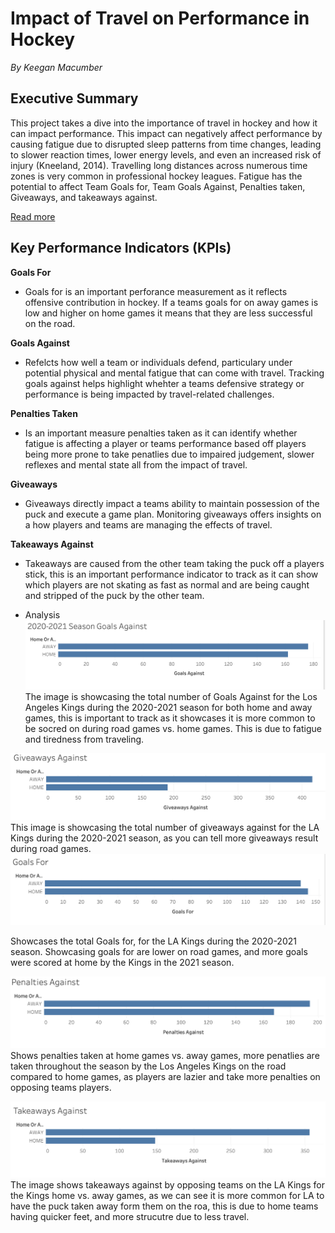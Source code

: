 # Impact of Travel on Performance in Hockey  

*By Keegan Macumber* 

## Executive Summary  

This project takes a dive into the importance of travel in hockey and how it can impact performance. This impact can negatively affect performance by causing fatigue due to disrupted sleep patterns from time changes, leading to slower reaction times, lower energy levels, and even an increased risk of injury (Kneeland, 2014). Travelling long distances across numerous time zones is very common in professional hockey leagues. Fatigue has the potential to affect Team Goals for, Team Goals Against, Penalties taken, Giveaways, and takeaways against.

[Read more](background.md)

## Key Performance Indicators (KPIs) 


**Goals For**
- Goals for is an important perforance measurement as it reflects offensive contribution in hockey. If a teams goals for on away games is low and higher on home games it means that they are less successful on the road. 

**Goals Against**
- Refelcts how well a team or individuals defend, particulary under potential physical and mental fatigue that can come with travel. Tracking goals against helps highlight whehter a teams defensive strategy or performance is being impacted by travel-related challenges. 

**Penalties Taken**
- Is an important measure penalties taken as it can identify whether fatigue is affecting a player or teams performance based off players being more prone to take penatlies due to impaired judgement, slower reflexes and mental state all from the impact of travel. 

**Giveaways**
- Giveaways directly impact a teams ability to maintain possession of the puck and execute a game plan. Monitoring giveaways offers insights on a how players and teams are managing the effects of travel. 

**Takeaways Against**
- Takeaways are caused from the other team taking the puck off a players stick, this is an important performance indicator to track as it can show which players are not skating as fast as normal and are being caught and stripped of the puck by the other team.

* Analysis 
![Goals Against](GoalsAgainst.png)
The image is showcasing the total number of Goals Against for the Los Angeles Kings during the 2020-2021 season for both home and away games, this is important to track as it showcases it is more common to be socred on during road games vs. home games. This is due to fatigue and tiredness from traveling. 

![Giveaways Against](GiveawaysAgainst.png)
This image is showcasing the total number of giveaways against for the LA Kings during the 2020-2021 season, as you can tell more giveaways result during road games. 
![Goals For](GoalsFor.png)

Showcases the total Goals for, for the LA Kings during the 2020-2021 season. Showcasing goals for are lower on road games, and more goals were scored at home by the Kings in the 2021 season. 

![Penalties Against](PenaltiesAgainst.png)
Shows penalties taken at home games vs. away games, more penatlies are taken throughout the season by the Los Angeles Kings on the road compared to home games, as players are lazier and take more penalties on opposing teams players. 

![Takeaways Against](TakeawaysAgainst.png)
The image shows takeaways against by opposing teams on the LA Kings for the Kings home vs. away games, as we can see it is more common for LA to have the puck taken away form them on the roa, this is due to home teams having quicker feet, and more strucutre due to less travel. 





 

 

